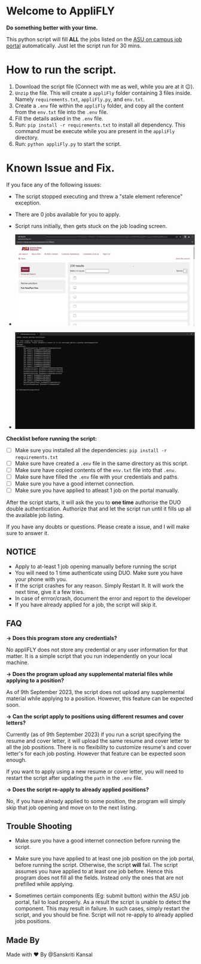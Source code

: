 # Welcome to AppliFLY

**Do something better with your time.**


This python script will fill **ALL** the jobs listed on the [ASU on campus job portal](https://students.asu.edu/employment/search) automatically. Just let the script run for 30 mins.

# How to run the script.

1. Download the script file (Connect with me as well, while you are at it 😉).
2. `Unzip` the file. This will create a `appliFly` folder containing 3 files inside. Namely `requirements.txt`, `appliFly.py`, and `env.txt`.
3. Create a `.env` file within the `appliFly` folder, and copy all the content from the `env.txt` file into the `.env` file.
4. Fill the details asked in the `.env` file.
5. Run: `pip install -r requirements.txt` to install all dependency. This command must be execute while you are present in the `appliFly` directory.
6. Run: `python appliFly.py` to start the script.

# Known Issue and Fix.

If you face any of the following issues:

- The script stopped executing and threw a "stale element reference" exception.
- There are 0 jobs available for you to apply.
- Script runs initially, then gets stuck on the job loading screen.

- ![known_issue_1](known_issue_1.png)

- ![known_issue_2](known_issue_2.png)


**Checklist before running the script:**

- [ ] Make sure you installed all the dependencies: `pip install -r requirements.txt`
- [ ] Make sure have created a `.env` file in the same directory as this script.
- [ ] Make sure have copied contents of the `env.txt` file into that `.env`.
- [ ] Make sure have filled the `.env` file with your credentials and paths.
- [ ] Make sure you have a good internet connection.
- [ ] Make sure you have applied to atleast 1 job on the portal manually.

After the script starts, it will ask the you to **one time** authorise the DUO double authentication. Authorize that and let the script run until it fills up all the available job listing.

If you have any doubts or questions. Please create a issue, and I will make sure to answer it.

## NOTICE

- Apply to at-least 1 job opening manually before running the script
- You will need to 1 time authenticate using DUO. Make sure you have your phone with you.
- If the script crashes for any reason. Simply Restart It. It will work the next time, give it a few tries.
- In case of errror/crash, document the error and report to the developer 
- If you have already applied for a job, the script will skip it.

## FAQ

**-> Does this program store any credentials?**

No appliFLY does not store any credential or any user information for that matter. It is a simple script that you run independently on your local machine.

**-> Does the program upload any supplemental material files while applying to a position?**

As of 9th September 2023, the script does not upload any supplemental material while applying to a position. However, this feature can be expected soon.

**-> Can the script apply to positions using different resumes and cover letters?**

Currently (as of 9th September 2023) if you run a script specifying the resume and cover letter, it will upload the same resume and cover letter to all the job positions. There is no flexibility to customize resume's and cover letter's for each job posting. However that feature can be expected soon enough.

If you want to apply using a new resume or cover letter, you will need to restart the script after updating the `path` in the `.env` file.

**-> Does the script re-apply to already applied positions?**

No, if you have already applied to some position, the program will simply skip that job opening and move on to the next listing.

## Trouble Shooting

- Make sure you have a good internet connection before running the script.

- Make sure you have applied to at least one job position on the job portal, before running the script. Otherwise, the script **will** fail. The script assumes you have applied to at least one job before. Hence this program does not fill all the fields. Instead only the ones that are not prefilled while applying.

- Sometimes certain components (Eg: submit button) within the ASU job portal, fail to load properly. As a result the script is unable to detect the component. This may result in failure. In such cases, simply restart the script, and you should be fine. Script will not re-apply to already applied jobs positions.

## Made By

Made with ❤️ By @Sanskriti Kansal

